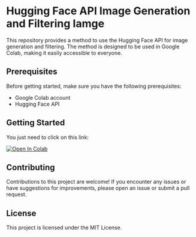 # Hugging Face API Image Generation and Filtering Iamge
This repository provides a method to use the Hugging Face API for image generation and filtering. The method is designed to be used in Google Colab, making it easily accessible to everyone.

## Prerequisites
Before getting started, make sure you have the following prerequisites:

- Google Colab account
- Hugging Face API

## Getting Started

You just need to click on this link:

<a href="https://colab.research.google.com/github/arminnorouzi/machine_learning_course_UofA_MECE610/blob/main/L07_Generative_AI/L07a_Generative_adversarial_network.ipynb" target="_parent"><img src="https://colab.research.google.com/assets/colab-badge.svg" alt="Open In Colab"/></a>

## Contributing

Contributions to this project are welcome! If you encounter any issues or have suggestions for improvements, please open an issue or submit a pull request.

## License
This project is licensed under the MIT License.
